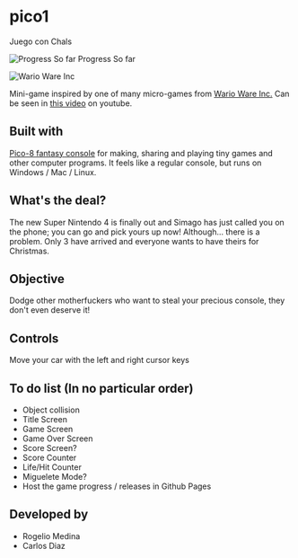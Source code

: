 # pico1
Juego con Chals

![Progress So far](https://i.imgur.com/HVFmuqV.gif)
Progress So far

![Wario Ware Inc](https://i.imgur.com/If3D6BI.png "Wario Ware Inc. Avoid the traffic")

 
Mini-game inspired by one of many micro-games from [Wario Ware Inc.](https://www.mariowiki.com/WarioWare,_Inc.:_Mega_Microgame$!)
Can be seen in [this video](https://www.youtube.com/watch?v=XLg1zLXTnL0&t=199s) on youtube.
## Built with
[Pico-8 fantasy console](https://www.lexaloffle.com/pico-8.php) for making, sharing and playing tiny games and other computer programs. It feels like a regular console, but runs on Windows / Mac / Linux. 
## What's the deal?
The new Super Nintendo 4 is finally out and Simago has just called you on the phone; you can go and pick yours up now! Although... there is a problem. Only 3 have arrived and everyone wants to have theirs for Christmas. 

## Objective
Dodge other motherfuckers who want to steal your precious console, they don't even deserve it!

## Controls
Move your car with the left and right cursor keys

## To do list (In no particular order)
* Object collision
* Title Screen
* Game Screen
* Game Over Screen
* Score Screen?
* Score Counter
* Life/Hit Counter
* Miguelete Mode?
* Host the game progress / releases in Github Pages


## Developed by
* Rogelio Medina
* Carlos Diaz
